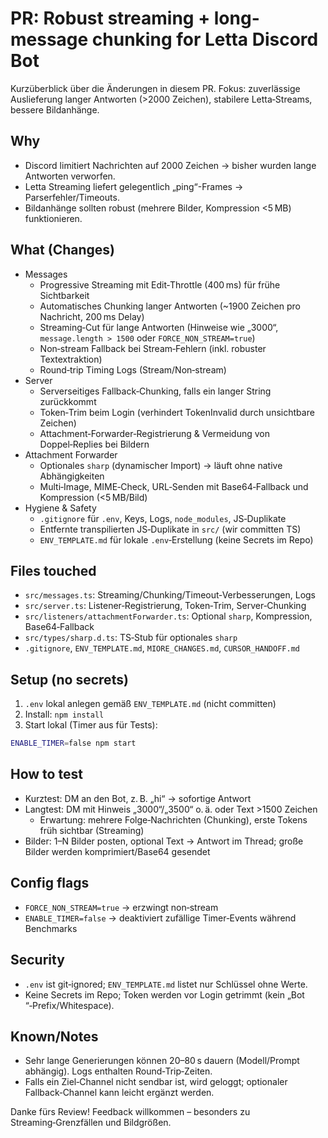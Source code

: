 # PR: Robust streaming + long-message chunking for Letta Discord Bot

Kurzüberblick über die Änderungen in diesem PR. Fokus: zuverlässige Auslieferung langer Antworten (>2000 Zeichen), stabilere Letta‑Streams, bessere Bildanhänge.

## Why
- Discord limitiert Nachrichten auf 2000 Zeichen → bisher wurden lange Antworten verworfen.
- Letta Streaming liefert gelegentlich „ping“-Frames → Parserfehler/Timeouts.
- Bildanhänge sollten robust (mehrere Bilder, Kompression <5 MB) funktionieren.

## What (Changes)
- Messages
  - Progressive Streaming mit Edit‑Throttle (400 ms) für frühe Sichtbarkeit
  - Automatisches Chunking langer Antworten (~1900 Zeichen pro Nachricht, 200 ms Delay)
  - Streaming‑Cut für lange Antworten (Hinweise wie „3000“, `message.length > 1500` oder `FORCE_NON_STREAM=true`)
  - Non‑stream Fallback bei Stream‑Fehlern (inkl. robuster Textextraktion)
  - Round‑trip Timing Logs (Stream/Non‑stream)
- Server
  - Serverseitiges Fallback‑Chunking, falls ein langer String zurückkommt
  - Token‑Trim beim Login (verhindert TokenInvalid durch unsichtbare Zeichen)
  - Attachment‑Forwarder‑Registrierung & Vermeidung von Doppel‑Replies bei Bildern
- Attachment Forwarder
  - Optionales `sharp` (dynamischer Import) → läuft ohne native Abhängigkeiten
  - Multi‑Image, MIME‑Check, URL‑Senden mit Base64‑Fallback und Kompression (<5 MB/Bild)
- Hygiene & Safety
  - `.gitignore` für `.env`, Keys, Logs, `node_modules`, JS‑Duplikate
  - Entfernte transpilierten JS‑Duplikate in `src/` (wir committen TS)
  - `ENV_TEMPLATE.md` für lokale `.env`‑Erstellung (keine Secrets im Repo)

## Files touched
- `src/messages.ts`: Streaming/Chunking/Timeout‑Verbesserungen, Logs
- `src/server.ts`: Listener‑Registrierung, Token‑Trim, Server‑Chunking
- `src/listeners/attachmentForwarder.ts`: Optional `sharp`, Kompression, Base64‑Fallback
- `src/types/sharp.d.ts`: TS‑Stub für optionales `sharp`
- `.gitignore`, `ENV_TEMPLATE.md`, `MIORE_CHANGES.md`, `CURSOR_HANDOFF.md`

## Setup (no secrets)
1) `.env` lokal anlegen gemäß `ENV_TEMPLATE.md` (nicht committen)
2) Install: `npm install`
3) Start lokal (Timer aus für Tests):
```bash
ENABLE_TIMER=false npm start
```

## How to test
- Kurztest: DM an den Bot, z. B. „hi“ → sofortige Antwort
- Langtest: DM mit Hinweis „3000“/„3500“ o. ä. oder Text >1500 Zeichen
  - Erwartung: mehrere Folge‑Nachrichten (Chunking), erste Tokens früh sichtbar (Streaming)
- Bilder: 1–N Bilder posten, optional Text → Antwort im Thread; große Bilder werden komprimiert/Base64 gesendet

## Config flags
- `FORCE_NON_STREAM=true` → erzwingt non‑stream
- `ENABLE_TIMER=false` → deaktiviert zufällige Timer‑Events während Benchmarks

## Security
- `.env` ist git‑ignored; `ENV_TEMPLATE.md` listet nur Schlüssel ohne Werte.
- Keine Secrets im Repo; Token werden vor Login getrimmt (kein „Bot “‑Prefix/Whitespace).

## Known/Notes
- Sehr lange Generierungen können 20–80 s dauern (Modell/Prompt abhängig). Logs enthalten Round‑Trip‑Zeiten.
- Falls ein Ziel‑Channel nicht sendbar ist, wird geloggt; optionaler Fallback‑Channel kann leicht ergänzt werden.

Danke fürs Review! Feedback willkommen – besonders zu Streaming‑Grenzfällen und Bildgrößen.
